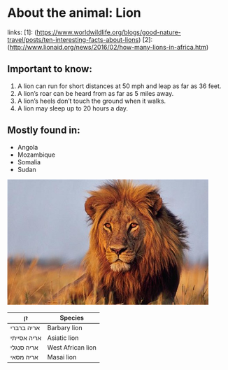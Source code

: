# About the animal: Lion

links:
[1]: (https://www.worldwildlife.org/blogs/good-nature-travel/posts/ten-interesting-facts-about-lions)
[2]: (http://www.lionaid.org/news/2016/02/how-many-lions-in-africa.htm)

## Important to know:

1.  A lion can run for short distances at 50 mph and leap as far as 36 feet.
2.  A lion’s roar can be heard from as far as 5 miles away.
3.  A lion’s heels don’t touch the ground when it walks. 
4.  A lion may sleep up to 20 hours a day.

## Mostly found in:
- Angola
- Mozambique
- Somalia
- Sudan

![Image of github's lion](/Images/lion.jpg)

זן             | Species
--------------|--------
אריה ברברי     | Barbary lion
אריה אסייתי    | Asiatic lion
אריה סנגלי     | West African lion 
אריה מסאי     | Masai lion
